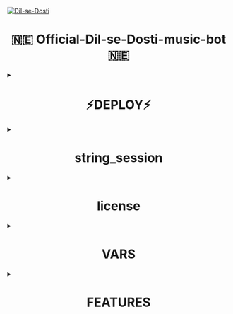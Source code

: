 <p align="center">

[![Dil-se-Dosti](https://telegra.ph/file/5c38e2df8dd48b7c89067.jpg)](https://t.me/Royal_Dark_king)


<h1 align="center">
  <b>🇳🇪 Official-Dil-se-Dosti-music-bot🇳🇪</b>
</h1>


<details><summary> <h1 align="center">⚡DEPLOY⚡</h1> </summary>

## Deploy to Heroku

[![Deploy](https://www.herokucdn.com/deploy/button.svg)](https://heroku.com/deploy?template=https://github.com/XD-Deepak/OFFICIAL-DIL-SE-DOSTI-Royal-dark-king)

</details>

<details><summary> <h1 align="center">string_session</h1> </summary>

Generate From here

 [![GenerateStringName](https://img.shields.io/badge/repl.it-generateStringName-yellowgreen)](https://replit.com/@XDDeepak/DilseDosti?v=1)

</details>

<details><summary> <h1 align="center">license</h1> </summary>

(C) @XD-Deepak
Copyright permission under MIT License
License -> https://github.com/XD-Deepak/OFFICIAL-DIL-SE-DOSTI-MUSIC-BOT/blob/master/LICENSE

NOTE: Make sure you have started a VoiceChat in your Group before deploying.
</details>
<details><summary> <h1 align="center">VARS</h1> </summary>

1. `API_ID` : Get From my.telegram.org
2. `API_HASH` : Get from my.telegram.org
3. `BOT_TOKEN` : @Botfather
4. `SESSION_STRING` : Generate From here [![GenerateStringName](https://img.shields.io/badge/repl.it-generateStringName-yellowgreen)](https://replit.com/@XDDeepak/DilseDosti?v=1)
5. `CHAT` : ID of Channel/Group where the bot plays Music.
6. `LOG_GROUP` : Group to send Playlist, if CHAT is a Group
7. `ADMINS` : ID of users who can use admin commands.
8. `ARQ_API` : Get it for free from [@ARQRobot](https://telegram.dog/ARQRobot), This is required for /dplay to work.
9. `STREAM_URL` : Stream URL of radio station or a youtube live video to stream when the bot starts or with /radio command.
10. `MAXIMUM_DURATION` : Maximum duration of song to play.(Optional)
11. `REPLY_MESSAGE` : A reply to those who message the USER account in PM. Leave it blank if you do not need this feature. 
12. `ADMIN_ONLY` : Pass `Y` If you want to make /play and /dplay commands only for admins of `CHAT`. By default /play and /dplay is available for all.

- Enable the worker after deploy the project to Heroku
- Bot will starts radio automatically in given `CHAT` with given `STREAM_URL` after deploy.(24*7 Music even if heroku restarts, radio stream restarts automatically.)  
- To play a song use /play as a reply to audio file or a youtube link.
- Use /play <song name> to play song from youtube and /dplay <song name> to play from Deezer.
- Use /help to know about other commands.
</details>

<details><summary> <h1 align="center">FEATURES</h1> </summary>

- Playlist, queue
- Supports Live streaming from youtube
- Supports both deezer and youtube to search songs.
- Play from telegram file supported.
- Starts Radio after if no songs in playlist.
- Automatically downloads audio for the first two tracks in the playlist to ensure smooth playing
- Automatic restart even if heroku restarts.


</details>
